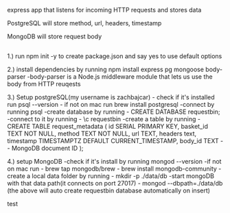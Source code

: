 express app that listens for incoming HTTP requests and stores data

PostgreSQL will store method, url, headers, timestamp

MongoDB will store request body

##
1.) run npm init -y to create package.json and say yes to use default options 

2.) install dependencies by running npm install express pg mongoose body-parser
    -body-parser is a Node.js middleware module that lets us use the body from HTTP reuqests

3.) Setup postgreSQL(my username is zachbajcar)
    - check if it's installed run psql --version
    - if not on mac run brew install postgresql
    -connect by running psql
    -create database by running 
        - CREATE DATABASE requestbin;
    -connect to it by running
        - \c requestbin
    -create a table by running
        - CREATE TABLE request_metadata (
            id SERIAL PRIMARY KEY,
            basket_id TEXT NOT NULL,
            method TEXT NOT NULL,
            url TEXT,
            headers text,
            timestamp TIMESTAMPTZ DEFAULT CURRENT_TIMESTAMP,
            body_id TEXT -- MongoDB document ID
        );

4.) setup MongoDB
    -check if it's install by running mongod --version
        -if not on mac run 
            - brew tap mongodb/brew
            - brew install mongodb-community
        -create a local data folder by running
            - mkdir -p ./data/db
        -start mongoDB with that data path(it connects on port 27017)
            - mongod --dbpath=./data/db
            (the above will auto create requestbin database automatically on insert)


test